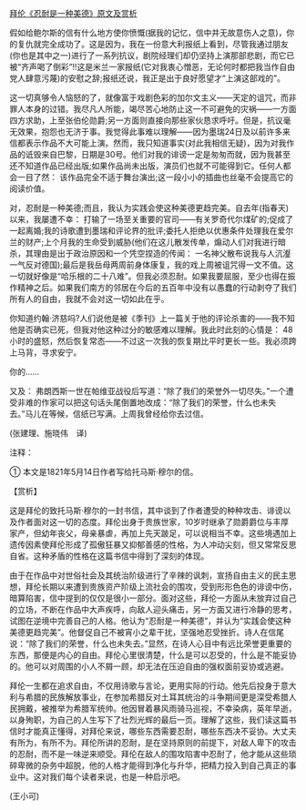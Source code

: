 [拜伦《忍耐是一种美德》原文及赏析](https://www.vrrw.net/wx/12249.html)

假如给鲍尔斯的信有什么地方使你愤慨(据我的记忆，信中并无故意伤人之意)，你的复仇就完全成功了。这是因为，我在一份意大利报纸上看到，尽管我通过朋友(你也是其中之一)进行了一系列抗议，剧院经理们却仍坚持上演那部悲剧，而它已被“齐声喝了倒彩”!!这是米兰一家报纸(它对我衷心憎恶，无论何时都把我当作自由党人肆意污蔑)的安慰之辞;报纸还说，我正是出于良好愿望才“上演这部戏的”。

这一切真够令人恼怒的了，就像富于戏剧色彩的加尔文主义——天定的诅咒，而非罪人本身的过错。我尽凡人所能，竭尽苦心地防止这一不可避免的灾祸——一方面四方求助，上至张伯伦勋爵;另一方面则直接向那些家伙恳求呼吁。但是，抗议毫无效果，抱怨也无济于事。我觉得此事难以理解——因为墨瑞24日及以前许多来信都表示作品不大可能上演。然而，我只知道事实(对此我相信无疑)，因为对我作品的诋毁来自巴黎，日期是30号。他们对我的诽谤一定是匆匆而就，因为我甚至还不知道作品已经出版;如果作品尚未出版，演员们也就不可能得到它。任何人都会一目了然： 该作品完全不适于舞台演出;这一段小小的插曲也丝毫不会提高它的阅读价值。



对，忍耐是一种美德;而且，我认为实践会使这种美德更趋完美。自去年(指春天)以来，我屡遭不幸： 打输了一场至关重要的官司——有关罗奇代尔煤矿的;促成了一起离婚;我的诗歌遭到墨瑞和评论界的批评;委托人拒绝以优惠条件处理我在爱尔兰的财产;上个月我的生命受到威胁(他们在这儿散发传单，煽动人们对我进行暗杀，其理由是出于政治原因和一个凭空捏造的传闻： 一名神父散布说我与人沆瀣一气反对德国);最后是我岳母两周前身体康复，我的戏上周被诅咒得一文不值。这一切就好像是“哈乐根的二十八难”。但我必须忍耐。如果我要屈服，至少也得在振作精神之后。如果我们南方的邻居在今后的五百年中没有以愚蠢的行动剥夺了我们所有人的自由，我就不会对这一切如此在乎。

你知道约翰·济慈吗?人们说他是被《季刊》上一篇关于他的评论杀害的——我不知他是否确实已死，但我对他这种过分的敏感难以理解。我此时此刻的心情是： 48小时的盛怒，然后恢复常态——不过这一次我的恢复期比平时更长一些。我必须跨上马背，寻求安宁。

你的……

又及： 弗朗西斯一世在帕维亚战役后写道：“除了我们的荣誉外一切尽失。”一个遭受非难的作家可以把这句话头尾倒置地改成：“除了我们的荣誉，什么也未失去。”马儿在等候，信纸已写满。上周我曾经给你去过信。

(张建理、施晓伟　译)

注释：

① 本文是1821年5月14日作者写给托马斯·穆尔的信。

【赏析】

这是拜伦的致托马斯·穆尔的一封书信，其中谈到了作者遭受的种种攻击、诽谤以及作者面对这一切的态度。拜伦出身于贵族世家，10岁时继承了勋爵爵位与丰厚家产，但幼年丧父，母亲暴虐，再加上先天跛足，可以说相当不幸。这些境遇加上遗传因素使拜伦形成了孤傲狂暴又抑郁善感的性格，为人冲动尖刻，但又常常反思自省。这种矛盾的性格在这篇书信中得到了深刻的体现。

由于在作品中对世俗社会及其统治阶级进行了辛辣的讽刺，宣扬自由主义的民主思想，拜伦长期以来遭到贵族资产阶级上流社会的围攻，受到形形色色的诽谤中伤，暗算陷害，信中提到的仅仅是很小一部分。面对这些，拜伦一方面从未放弃过自己的立场，不断在作品中大声疾呼，向敌人迎头痛击，另一方面又进行冷静的思考，试图在逆境中完善自己的人格。他认为“忍耐是一种美德”，并认为“实践会使这种美德更趋完美”。他督促自己不被宵小之辈干扰，坚强地忍受挫折。诗人在信尾说：“除了我们的荣誉，什么也未失去。”显然，在诗人心目中有远比荣誉更重要的东西，那便是内心的自由。拜伦心里很清楚，什么是可以忍受的，什么是不能妥协的。他可以对周围的小人不屑一顾，却无法在压迫自由的强权面前妥协或逃避。

拜伦一生都在追求自由，不仅用诗歌与言论，更用实际的行动。他先后投身于意大利与希腊的民族解放事业，在参加希腊反对土耳其统治的斗争期间更是深受希腊人民拥戴，被推举为希腊军统帅。他因冒着暴风雨骑马巡视，不幸染病，英年早逝，以身殉职，为自己的人生写下了壮烈光辉的最后一页。理解了这些，我们读这篇书信时才能真正懂得，对拜伦来说，哪些东西需要忍耐，哪些东西决不妥协。大丈夫有所为，有所不为。拜伦所讲的忍耐，是在坚持原则的前提下，对敌人卑下的攻击的忍耐，而不是一味逆来顺受。拜伦在敌人的围攻陷害中忍耐了，他才能从这些琐碎卑微的杂务中超脱，他的人格才能得到净化与升华，把精力投入到自己真正的事业中。这对我们每个读者来说，也是一种启示吧。

(王小可)

